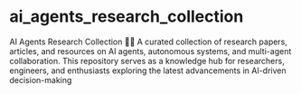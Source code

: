 # ai_agents_research_collection
AI Agents Research Collection 🧠🤖  A curated collection of research papers, articles, and resources on AI agents, autonomous systems, and multi-agent collaboration. This repository serves as a knowledge hub for researchers, engineers, and enthusiasts exploring the latest advancements in AI-driven decision-making
